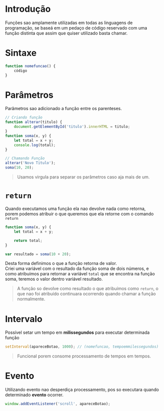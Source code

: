 # Introdução
Funções sao amplamente utilizadas em todas as linguagens de programação, se baseá em um pedaço de código reservado com uma função distinta que assim que quiser utilizado basta chamar.

# Sintaxe
```javascript
function nomefuncao() {
    código
}
```

# Parâmetros
Parâmetros sao adicionado a função entre os parenteses.
```javascript
// Criando função
function alterar(titulo) {
    document.getElementById('titulo').innerHTML = titulo;
}
function soma(x, y) {
    let total = x + y;
    console.log(total);
}

// Chamando Função
alterar('Novo Titulo');
soma(10, 20);
``` 
> Usamos virgula para separar os parâmetros caso aja mais de um.

# `return`
Quando executamos uma função ela nao devolve nada como retorna, porem podemos atribuir o que queremos que ela retorne com o comando `return`
```javascript
function soma(x, y) {
    let total = x + y;

    return total;
}

var resultado = soma(10 + 20);
```
Desta forma definimos o que a função retorna de valor.  
Criei uma variável com o resultado da função soma de dois números, e como atribuímos para retornar a variável `total` que se encontra na função soma, teremos o valor dentro variável resultado.
> A função so devolve como resultado o que atribuímos como `return`, o que nao foi atribuído continuara ocorrendo quando chamar a função normalmente.

# Intervalo
Possível setar um tempo em **milissegundos** para executar determinada função
```javascript
setInterval(apareceBotao, 1000); // (nomefuncao, tempoemmilessegundos)
```
> Funcional porem consome processamento de tempos em tempos.

# Evento
Utilizando evento nao desperdiça processamento, pos so executara quando determinado **evento** ocorrer.
```javascript
window.addEventListener('scroll', apareceBotao);
```